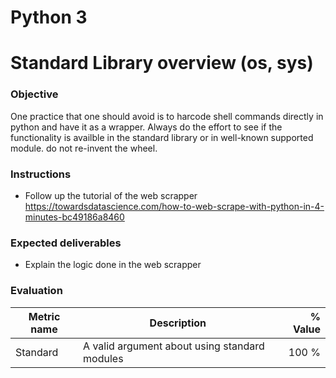 # Python 3
# Standard Library overview (os, sys)

### Objective
One practice that one should avoid is to harcode shell commands directly in python 
and have it as a wrapper. Always do the effort to see if the functionality is availble
in the standard library or in well-known supported module. do not re-invent the wheel. 

### Instructions

- Follow up the tutorial of the web scrapper https://towardsdatascience.com/how-to-web-scrape-with-python-in-4-minutes-bc49186a8460

### Expected deliverables
- Explain the logic done in the web scrapper

### Evaluation

| Metric name | Description | % Value |
| ----------- |-------------| -------:|
| Standard | A valid argument about using standard modules | 100 %

